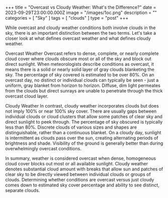 +++
title = "Overcast vs Cloudy Weather: What's the Difference?"
date = 2023-09-29T23:00:00.000Z
image = "/images/1oc.png"
description = ""
categories = [ "Sky" ]
tags = [ "clouds" ]
type = "post"
+++

While overcast and cloudy weather conditions both involve clouds in the sky, there is an important distinction between the two terms. Let's take a closer look at what defines overcast weather and what defines cloudy weather.

Overcast Weather
Overcast refers to dense, complete, or nearly complete cloud cover where clouds obscure most or all of the sky and block out direct sunlight. When meteorologists describe conditions as overcast, it means there is a solid or nearly solid layer of gray clouds blanketing the sky. The percentage of sky covered is estimated to be over 80%. On an overcast day, no distinct or individual clouds can typically be seen - just a uniform, gray blanket from horizon to horizon. Diffuse, dim light permeates from the clouds but direct sunrays are unable to penetrate through the thick overcast cloud layer.

Cloudy Weather
In contrast, cloudy weather incorporates clouds but does not imply 100% or near 100% sky cover. There are usually gaps between individual clouds or cloud clusters that allow some patches of clear sky and direct sunlight to peek through. The percentage of sky obscured is typically less than 80%. Discrete clouds of various sizes and shapes are distinguishable, rather than a continuous blanket. On a cloudy day, sunlight is intermittent as clouds pass over the sun, creating alternating periods of brightness and shade. Visibility of the ground is generally better than during overwhelmingly overcast conditions.

In summary, weather is considered overcast when dense, homogeneous cloud cover blocks out most or all available sunlight. Cloudy weather denotes substantial cloud amount with breaks that allow sun and patches of clear sky to be directly viewed between individual clouds or groups of clouds. Determining whether conditions are overcast versus just cloudy comes down to estimated sky cover percentage and ability to see distinct, separate clouds.
